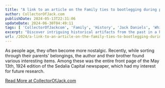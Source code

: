 ```yaml
---
title: "A link to an article on the Family ties to bootlegging during prohibition"
author: CollectorOfJack.com
publishDate: 2024-05-13T22:31:06
updateDate: 2024-06-30T04:49:11
tags: [ 'CollectorOfJackcom', 'Family', 'History', 'Jack Daniels', 'Whiskey' ]
excerpt: "Discover intriguing historical artifacts from the past in a heartwarming blog post about uncovering nostalgic treasures from the past. Explore more at CollectorOfJack.com. #nostalgia #antiques #familyhistory"
url: /2024/a-link-to-an-article-on-the-family-ties-to-bootlegging-during-prohibition  # Use the generated URL with year
---
```

<p>As people age, they often become more nostalgic. Recently, while sorting through their parents' belongings, the author and their brother found various interesting items. Among these was the entire front page of the May 13th, 1924 edition of the Sedalia Capital newspaper, which had my interest for future research.</p>    <p><a href="https://collectorofjack.com/familyhistorybootlegging">Read More at CollectorOfJack.com</a></p> 


